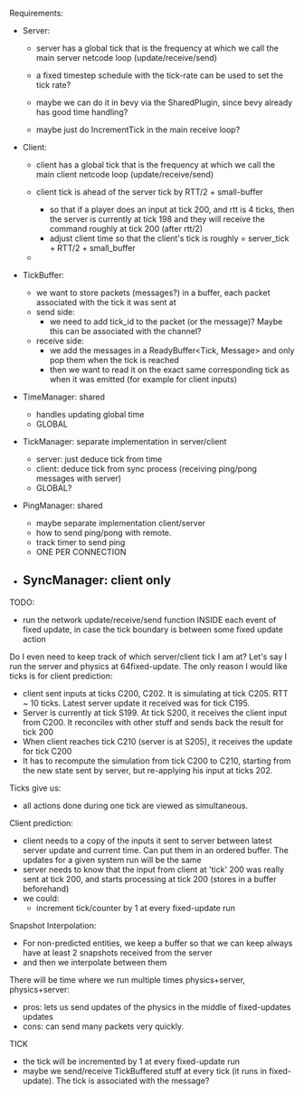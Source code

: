 Requirements:

- Server:
    - server has a global tick that is the frequency at which we call the main server netcode loop (update/receive/send)
    - a fixed timestep schedule with the tick-rate can be used to set the tick rate?
    - maybe we can do it in bevy via the SharedPlugin, since bevy already has good time handling?

    - maybe just do IncrementTick in the main receive loop?


- Client:
    - client has a global tick that is the frequency at which we call the main client netcode loop (update/receive/send)
    - client tick is ahead of the server tick by RTT/2 + small-buffer
        - so that if a player does an input at tick 200, and rtt is 4 ticks, then the server is currently at tick 198
          and they will receive the command roughly at tick 200 (after rtt/2)
        - adjust client time so that the client's tick is roughly = server_tick + RTT/2 + small_buffer

    -


- TickBuffer:
    - we want to store packets (messages?) in a buffer, each packet associated with the tick it was sent at
    - send side:
        - we need to add tick_id to the packet (or the message)? Maybe this can be associated with the channel?
    - receive side:
        - we add the messages in a ReadyBuffer<Tick, Message> and only pop them when the tick is reached
        - then we want to read it on the exact same corresponding tick as when it was emitted (for example for client
          inputs)


- TimeManager: shared
    - handles updating global time
    - GLOBAL
- TickManager: separate implementation in server/client
    - server: just deduce tick from time
    - client: deduce tick from sync process (receiving ping/pong messages with server)
    - GLOBAL?
- PingManager: shared
    - maybe separate implementation client/server
    - how to send ping/pong with remote.
    - track timer to send ping
    - ONE PER CONNECTION
- SyncManager: client only
  - 

TODO:

- run the network update/receive/send function INSIDE each event of fixed update, in case the tick boundary is between
  some fixed update action

Do I even need to keep track of which server/client tick I am at?
Let's say I run the server and physics at 64fixed-update.
The only reason I would like ticks is for client prediction:

- client sent inputs at ticks C200, C202. It is simulating at tick C205. RTT ~ 10 ticks. Latest server update it
  received was for tick C195.
- Server is currently at tick S199. At tick S200, it receives the client input from C200. It reconciles with other stuff
  and sends back the result for tick 200
- When client reaches tick C210 (server is at S205), it receives the update for tick C200
- It has to recompute the simulation from tick C200 to C210, starting from the new state sent by server, but re-applying
  his input at ticks 202.

Ticks give us:

- all actions done during one tick are viewed as simultaneous.

Client prediction:

- client needs to a copy of the inputs it sent to server between latest server update and current time. Can put them in
  an ordered buffer.
  The updates for a given system run will be the same
- server needs to know that the input from client at 'tick' 200 was really sent at tick 200, and starts processing at
  tick 200 (stores in a buffer beforehand)
- we could:
    - increment tick/counter by 1 at every fixed-update run

Snapshot Interpolation:

- For non-predicted entities, we keep a buffer so that we can keep always have at least 2 snapshots received from the
  server
- and then we interpolate between them

There will be time where we run multiple times physics+server, physics+server:

- pros: lets us send updates of the physics in the middle of fixed-updates updates
- cons: can send many packets very quickly.

TICK

- the tick will be incremented by 1 at every fixed-update run
- maybe we send/receive TickBuffered stuff at every tick (it runs in fixed-update). The tick is associated with the
  message?